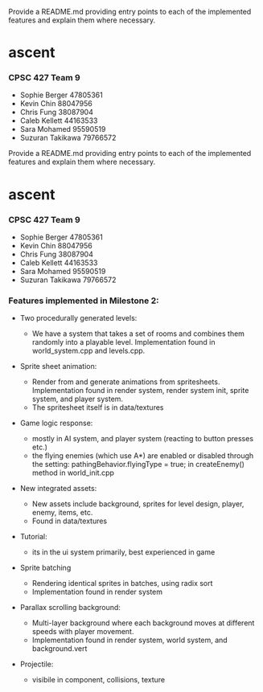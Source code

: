 Provide a README.md providing entry points to each of the implemented features and
explain them where necessary.


# ascent

### CPSC 427 Team 9
- Sophie Berger 47805361
- Kevin Chin 88047956
- Chris Fung 38087904
- Caleb Kellett 44163533
- Sara Mohamed 95590519
- Suzuran Takikawa 79766572


Provide a README.md providing entry points to each of the implemented features and
explain them where necessary.


# ascent

### CPSC 427 Team 9
- Sophie Berger 47805361
- Kevin Chin 88047956
- Chris Fung 38087904
- Caleb Kellett 44163533
- Sara Mohamed 95590519
- Suzuran Takikawa 79766572

### Features implemented in Milestone 2:
- Two procedurally generated levels:
	- We have a system that takes a set of rooms and combines them randomly into a playable level. Implementation found in world_system.cpp and levels.cpp.
	
- Sprite sheet animation: 
	- Render from and generate animations from spritesheets. Implementation found in render system, render system init, sprite system, and player system.
	- The spritesheet itself is in data/textures
	
- Game logic response:
	- mostly in AI system, and player system (reacting to button presses etc.)
	- the flying enemies (which use A*) are enabled or disabled through the setting: pathingBehavior.flyingType = true; in createEnemy() method in world_init.cpp
	
- New integrated assets:
	- New assets include background, sprites for level design, player, enemy, items, etc.
	- Found in data/textures
	
- Tutorial:
	- its in the ui system primarily, best experienced in game
	
- Sprite batching
	- Rendering identical sprites in batches, using radix sort
	- Implementation found in render system
	
- Parallax scrolling background:
	- Multi-layer background where each background moves at different speeds with player movement.
	- Implementation found in render system, world system, and background.vert
	
- Projectile:
	- visibile in component, collisions, texture
